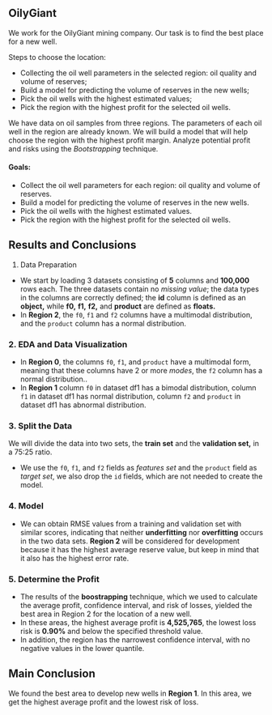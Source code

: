 

## OilyGiant

We work for the OilyGiant mining company. Our task is to find the best place for a new well.

Steps to choose the location:

- Collecting the oil well parameters in the selected region: oil quality and volume of reserves;
- Build a model for predicting the volume of reserves in the new wells;
- Pick the oil wells with the highest estimated values;
- Pick the region with the highest profit for the selected oil wells.

We have data on oil samples from three regions. The parameters of each oil well in the region are already known. We will build a model that will help choose the region with the highest profit margin. Analyze potential profit and risks using the *Bootstrapping* technique.

#### Goals:

- Collect the oil well parameters for each region: oil quality and volume of reserves.
- Build a model for predicting the volume of reserves in the new wells.
- Pick the oil wells with the highest estimated values.
- Pick the region with the highest profit for the selected oil wells.

## Results and Conclusions

1. Data Preparation

- We start by loading 3 datasets consisting of **5** columns and **100,000** rows each.
The three datasets contain no *missing value*; the data types in the columns are correctly defined; the **id** column is defined as an **object,** while **f0,** **f1,** **f2,** and **product** are defined as **floats.**
- In **Region 2**, the `f0`, `f1` and `f2` columns have a multimodal distribution, and the `product` column has a normal distribution.

### 2. EDA and Data Visualization

- In **Region 0**, the columns `f0`, `f1`, and `product` have a multimodal form, meaning that these columns have 2 or more *modes*, the `f2` column has a normal distribution..
- In **Region 1** column `f0` in dataset df1 has a bimodal distribution, column `f1` in dataset df1 has normal distribution, column `f2` and `product` in dataset df1 has abnormal distribution.

### 3. Split the Data

We will divide the data into two sets, the **train set** and the **validation set,** in a 75:25 ratio.
- We use the `f0`, `f1`, and `f2` fields as *features set* and the `product` field as *target set*, we also drop the `id` fields, which are not needed to create the model.

### 4. Model

- We can obtain RMSE values from a training and validation set with similar scores, indicating that neither **underfitting** nor **overfitting** occurs in the two data sets.
**Region 2** will be considered for development because it has the highest average reserve value, but keep in mind that it also has the highest error rate.

### 5. Determine the Profit

- The results of the **boostrapping** technique, which we used to calculate the average profit, confidence interval, and risk of losses, yielded the best area in Region 2 for the location of a new well.
- In these areas, the highest average profit is **4,525,765**, the lowest loss risk is **0.90%** and below the specified threshold value.
- In addition, the region has the narrowest confidence interval, with no negative values in the lower quantile.


## Main Conclusion

We found the best area to develop new wells in **Region 1**. In this area, we get the highest average profit and the lowest risk of loss.
